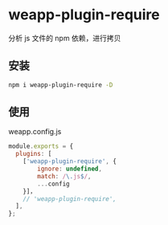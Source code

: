 # weapp-plugin-require

分析 js 文件的 npm 依赖，进行拷贝

## 安装

```bash
npm i weapp-plugin-require -D
```

## 使用
weapp.config.js

```js
module.exports = {
  plugins: [
    ['weapp-plugin-require', {
        ignore: undefined,
        match: /\.js$/,
        ...config
    }]，
    // 'weapp-plugin-require',
  ],
};
```